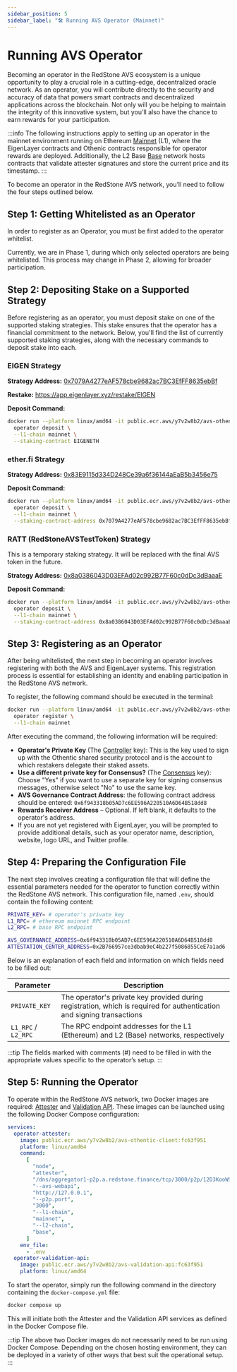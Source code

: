 ```yaml
---
sidebar_position: 5
sidebar_label: "🛠️ Running AVS Operator (Mainnet)"
---
```


# Running AVS Operator

Becoming an operator in the RedStone AVS ecosystem is a unique opportunity to play a crucial role in a cutting-edge, decentralized oracle network.
As an operator, you will contribute directly to the security and accuracy of data that powers smart contracts and decentralized applications across the blockchain.
Not only will you be helping to maintain the integrity of this innovative system, but you’ll also have the chance to earn rewards for your participation.

:::info
The following instructions apply to setting up an operator in the mainnet environment running on Ethereum [Mainnet](https://etherscan.io/) (L1), where the EigenLayer contracts
and Othenic contracts responsible for operator rewards are deployed. Additionally, the L2 Base [Base](https://basescan.org/) network hosts contracts that validate attester signatures
and store the current price and its timestamp.
:::

To become an operator in the RedStone AVS network, you’ll need to follow the four steps outlined below.

## Step 1: Getting Whitelisted as an Operator

In order to register as an Operator, you must be first added to the operator whitelist.

Currently, we are in Phase 1, during which only selected operators are being whitelisted. This process may change in Phase 2, allowing for broader participation.

## Step 2: Depositing Stake on a Supported Strategy

Before registering as an operator, you must deposit stake on one of the supported staking strategies.
This stake ensures that the operator has a financial commitment to the network.
Below, you'll find the list of currently supported staking strategies, along with the necessary commands to deposit stake into each.

### EIGEN Strategy

**Strategy Address:** [0x7079A4277eAF578cbe9682ac7BC3EfFF8635ebBf](https://etherscan.io/address/0x7079A4277eAF578cbe9682ac7BC3EfFF8635ebBf)

**Restake:** https://app.eigenlayer.xyz/restake/EIGEN

**Deposit Command:**

```bash
docker run --platform linux/amd64 -it public.ecr.aws/y7v2w8b2/avs-othentic-client:fc63f951 \
  operator deposit \
  --l1-chain mainnet \
  --staking-contract EIGENETH
```

### ether.fi Strategy

**Strategy Address:** [0x83E9115d334D248Ce39a6f36144aEaB5b3456e75](https://etherscan.io/address/0x83E9115d334D248Ce39a6f36144aEaB5b3456e75)

**Deposit Command:**

```bash
docker run --platform linux/amd64 -it public.ecr.aws/y7v2w8b2/avs-othentic-client:fc63f951 \
  operator deposit \
  --l1-chain mainnet \
  --staking-contract-address 0x7079A4277eAF578cbe9682ac7BC3EfFF8635ebBf
```

### RATT (RedStoneAVSTestToken) Strategy

This is a temporary staking strategy. It will be replaced with the final AVS token in the future.

**Strategy Address:** [0x8a0386043D03EFAd02c992B77F60c0dDc3dBaaaE](https://etherscan.io/address/0x8a0386043D03EFAd02c992B77F60c0dDc3dBaaaE)

**Deposit Command:**

```bash
docker run --platform linux/amd64 -it public.ecr.aws/y7v2w8b2/avs-othentic-client:fc63f951 \
  operator deposit \
  --l1-chain mainnet \
  --staking-contract-address 0x8a0386043D03EFAd02c992B77F60c0dDc3dBaaaE
```

## Step 3: Registering as an Operator

After being whitelisted, the next step in becoming an operator involves registering with both the AVS and EigenLayer systems.
This registration process is essential for establishing an identity and enabling participation in the RedStone AVS network.

To register, the following command should be executed in the terminal:

```bash
docker run --platform linux/amd64 -it public.ecr.aws/y7v2w8b2/avs-othentic-client:fc63f951 \
  operator register \
  --l1-chain mainnet
```

After executing the command, the following information will be required:

- **Operator's Private Key** (The [Controller](https://docs.othentic.xyz/main/avs-framework/othentic-cli/operator-registration#controller-key-and-consensus-key) key): This is the key used to sign up with the Othentic shared security protocol and is the account to which restakers delegate their staked assets.
- **Use a different private key for Consensus?** (The [Consensus](https://docs.othentic.xyz/main/avs-framework/othentic-cli/operator-registration#controller-key-and-consensus-key) key): Choose "Yes" if you want to use a separate key for signing consensus messages, otherwise select "No" to use the same key.
- **AVS Governance Contract Address**: the following contract address should be entered: `0x6f943318b05AD7c6EE596A220510A6D64B518dd8`
- **Rewards Receiver Address** – Optional. If left blank, it defaults to the operator's address.
- If you are not yet registered with EigenLayer, you will be prompted to provide additional details, such as your operator name, description, website, logo URL, and Twitter profile.

## Step 4: Preparing the Configuration File

The next step involves creating a configuration file that will define the essential parameters needed for the operator to function correctly within the RedStone AVS network.
This configuration file, named `.env`, should contain the following content:

```bash
PRIVATE_KEY= # operator's private key
L1_RPC= # ethereum mainnet RPC endpoint
L2_RPC= # base RPC endpoint

AVS_GOVERNANCE_ADDRESS=0x6f943318b05AD7c6EE596A220510A6D64B518dd8
ATTESTATION_CENTER_ADDRESS=0x2B766957ce3dbab9eC4b227f5086855CeE7a1ad6
```

Below is an explanation of each field and information on which fields need to be filled out:

| Parameter           | Description                                                                                                            |
| ------------------- | ---------------------------------------------------------------------------------------------------------------------- |
| `PRIVATE_KEY`       | The operator's private key provided during registration, which is required for authentication and signing transactions |
| `L1_RPC` / `L2_RPC` | The RPC endpoint addresses for the L1 (Ethereum) and L2 (Base) networks, respectively                                  |

:::tip
The fields marked with comments (#) need to be filled in with the appropriate values specific to the operator’s setup.
:::

## Step 5: Running the Operator

To operate within the RedStone AVS network, two Docker images are required: [Attester](/docs/avs/service-components#attester) and [Validation API](/docs/avs/service-components#validation-api).
These images can be launched using the following Docker Compose configuration:

```yaml
services:
  operator-attester:
    image: public.ecr.aws/y7v2w8b2/avs-othentic-client:fc63f951
    platform: linux/amd64
    command:
      [
        "node",
        "attester",
        "/dns/aggregator1-p2p.a.redstone.finance/tcp/3000/p2p/12D3KooWSBMPURmCU5B8nuXkUw1Tq26FuvDg5LsEcs4WX8dqAxWJ",
        "--avs-webapi",
        "http://127.0.0.1",
        "--p2p.port",
        "3000",
        "--l1-chain",
        "mainnet",
        "--l2-chain",
        "base",
      ]
    env_file:
      - .env
  operator-validation-api:
    image: public.ecr.aws/y7v2w8b2/avs-validation-api:fc63f951
    platform: linux/amd64
```

To start the operator, simply run the following command in the directory containing the `docker-compose.yml` file:

```sh
docker compose up
```

This will initiate both the Attester and the Validation API services as defined in the Docker Compose file.

:::tip
The above two Docker images do not necessarily need to be run using Docker Compose.
Depending on the chosen hosting environment, they can be deployed in a variety of other ways that best suit the operational setup.
:::
